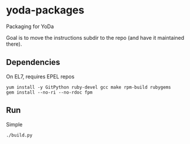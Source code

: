 # yoda-packages
Packaging for YoDa

Goal is to move the instructions subdir to the repo (and have it maintained there).

## Dependencies

On EL7, requires EPEL repos

    yum install -y GitPython ruby-devel gcc make rpm-build rubygems
    gem install --no-ri --no-rdoc fpm

## Run

Simple

    ./build.py
